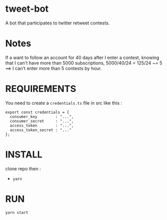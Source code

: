 # tweet-bot
A bot that participates to twitter retweet contests.


# Notes
If a want to follow an account for 40 days after I enter a contest, knowing that I can't have more than 5000 subscriptions,
5000/40/24 = 125/24 ~= 5 ==> I can't enter more than 5 contests by hour.


# REQUIREMENTS
You need to create a `credentials.ts` file in src like this :
```
export const credentials = {
  consumer_key        : "...",
  consumer_secret     : "...",
  access_token        : "...",
  access_token_secret : "..."
};
```


# INSTALL
clone repo then :
- `yarn`


# RUN
`yarn start`
